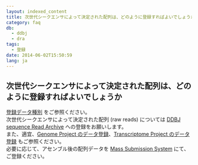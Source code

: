 ```yaml
---
layout: indexed_content
title: 次世代シークエンサによって決定された配列は、どのように登録すればよいでしょうか
category: faq
db:
  - ddbj
  - dra
tags: 
  - 登録
date: 2014-06-02T15:50:59
lang: ja
---
```


## 次世代シークエンサによって決定された配列は、どのように登録すればよいでしょうか

<p><a href="/documents/documents/data-categories.html">登録データ種別</a> をご参照ください。<br>次世代シークエンサによって決定された配列 (raw reads) については <a href="/dra/index.html">DDBJ sequence Read Archive</a> への登録をお願いします。<br>また、適宜、<a href="/ddbj/genome.html">Genome Project のデータ登録</a>、<a href="/ddbj/transcriptome.html">Transcriptome Project のデータ登録</a> もご参照ください。<br>必要に応じて、アセンブル後の配列データを <a href="/ddbj/mss.html">Mass Submission System</a>  にて、ご登録ください。</p>
